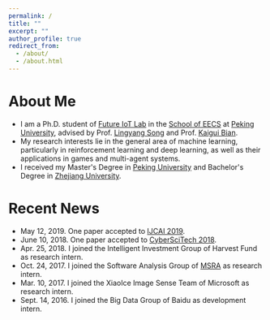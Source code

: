 ```yaml
---
permalink: /
title: ""
excerpt: ""
author_profile: true
redirect_from: 
  - /about/
  - /about.html
---
```


About Me
======
* I am a Ph.D. student of [Future IoT Lab](http://net.pku.edu.cn/songly/iotlab/index.html) in the [School of EECS](http://eecs.pku.edu.cn/) at [Peking University](https://www.pku.edu.cn/), advised by Prof. [Lingyang Song](http://net.pku.edu.cn/songly/) and Prof. [Kaigui Bian](http://net.pku.edu.cn/~bkg/).
* My research interests lie in the general area of machine learning, particularly in reinforcement learning and deep learning, as well as their applications in games and multi-agent systems.
* I received my Master's Degree in [Peking University](https://www.pku.edu.cn/) and Bachelor's Degree in [Zhejiang University](http://www.zju.edu.cn/).

Recent News
======
* May 12, 2019. One paper accepted to [IJCAI 2019](https://www.ijcai19.org/).
* June 10, 2018. One paper accepted to [CyberSciTech 2018](http://cyber-science.org/2018/).
* Apr. 25, 2018. I joined the Intelligent Investment Group of Harvest Fund as research intern.
* Oct. 24, 2017. I joined the Software Analysis Group of [MSRA](https://www.msra.cn/) as research intern.
* Mar. 10, 2017. I joined the XiaoIce Image Sense Team of Microsoft as research intern.
* Sept. 14, 2016. I joined the Big Data Group of Baidu as development intern.
